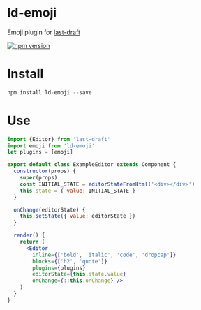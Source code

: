 # ld-emoji
Emoji plugin for [last-draft](http://lastdraft.vace.nz)

[![npm version](https://badge.fury.io/js/ld-emoji.svg)](https://badge.fury.io/js/ld-emoji)

# Install
```jsx
npm install ld-emoji --save
```

# Use
```jsx
import {Editor} from 'last-draft'
import emoji from 'ld-emoji'
let plugins = [emoji]

export default class ExampleEditor extends Component {
  constructor(props) {
    super(props)
    const INITIAL_STATE = editorStateFromHtml('<div></div>')
    this.state = { value: INITIAL_STATE }
  }

  onChange(editorState) {
    this.setState({ value: editorState })
  }

  render() {
    return (
      <Editor
        inline={['bold', 'italic', 'code', 'dropcap']}
        blocks={['h2', 'quote']}
        plugins={plugins}
        editorState={this.state.value}
        onChange={::this.onChange} />
    )
  }
}

```
